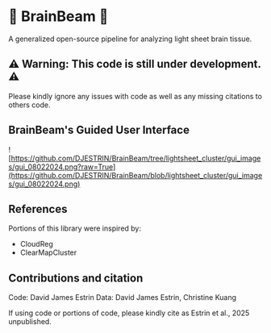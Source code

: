 <h1> <b> 🔦 BrainBeam 🔦 </b> </h1> 
A generalized open-source pipeline for analyzing light sheet brain tissue. 

<h2> <b> ⚠️ Warning: This code is still under development. ⚠️ </b> </h2>
Please kindly ignore any issues with code as well as any missing citations to others code. 
 <h2> <b> BrainBeam's Guided User Interface </b></h2>
 
![https://github.com/DJESTRIN/BrainBeam/tree/lightsheet_cluster/gui_images/gui_08022024.png?raw=True](https://github.com/DJESTRIN/BrainBeam/blob/lightsheet_cluster/gui_images/gui_08022024.png)

<h2> <b> References </b></h2>
Portions of this library were inspired by:

- CloudReg
- ClearMapCluster

<h2> <b> Contributions and citation </b> </h2>
Code: David James Estrin 
Data: David James Estrin, Christine Kuang

If using code or portions of code, please kindly cite as Estrin et al., 2025 unpublished.


